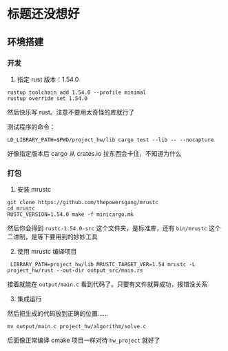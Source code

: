 # 标题还没想好

## 环境搭建

### 开发

1. 指定 rust 版本：1.54.0

```plain
rustup toolchain add 1.54.0 --profile minimal
rustup override set 1.54.0
```

然后快乐写 rust。注意不要用太奇怪的库就行了

测试程序的命令：

```plain
LD_LIBRARY_PATH=$PWD/project_hw/lib cargo test --lib -- --nocapture
```

好像指定版本后 cargo 从 crates.io 拉东西会卡住，不知道为什么

### 打包

1. 安装 mrustc

```plain
git clone https://github.com/thepowersgang/mrustc
cd mrustc
RUSTC_VERSION=1.54.0 make -f minicargo.mk
```

然后你会得到 `rustc-1.54.0-src` 这个文件夹，是标准库，还有 `bin/mrustc` 这个二进制，是等下要用到的妙妙工具

2. 使用 mrustc 编译项目

```plain
 LIBRARY_PATH=project_hw/lib MRUSTC_TARGET_VER=1.54 mrustc -L project_hw/rust --out-dir output src/main.rs
```

接着就能在 `output/main.c` 看到代码了。只要有文件就算成功，报错没关系

3. 集成运行

然后把生成的代码放到正确的位置……

```plain
mv output/main.c project_hw/algorithm/solve.c
```

后面像正常编译 cmake 项目一样对待 `hw_project` 就好了
